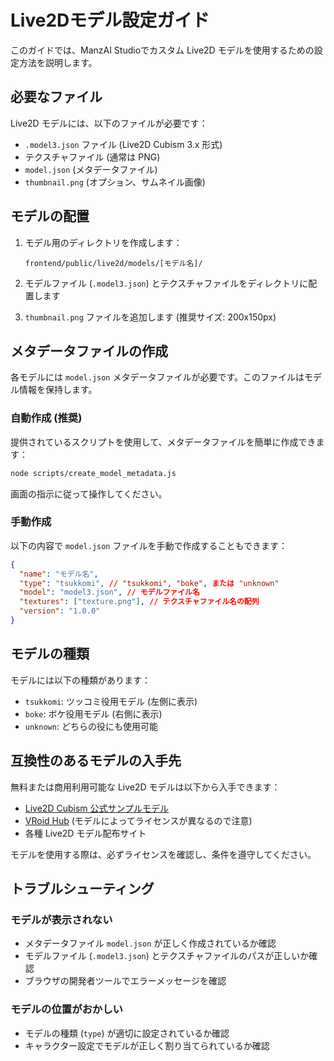 # Live2Dモデル設定ガイド

このガイドでは、ManzAI Studioでカスタム Live2D モデルを使用するための設定方法を説明します。

## 必要なファイル

Live2D モデルには、以下のファイルが必要です：

- `.model3.json` ファイル (Live2D Cubism 3.x 形式)
- テクスチャファイル (通常は PNG)
- `model.json` (メタデータファイル)
- `thumbnail.png` (オプション、サムネイル画像)

## モデルの配置

1. モデル用のディレクトリを作成します：
   ```
   frontend/public/live2d/models/[モデル名]/
   ```

2. モデルファイル (`.model3.json`) とテクスチャファイルをディレクトリに配置します

3. `thumbnail.png` ファイルを追加します (推奨サイズ: 200x150px)

## メタデータファイルの作成

各モデルには `model.json` メタデータファイルが必要です。このファイルはモデル情報を保持します。

### 自動作成 (推奨)

提供されているスクリプトを使用して、メタデータファイルを簡単に作成できます：

```bash
node scripts/create_model_metadata.js
```

画面の指示に従って操作してください。

### 手動作成

以下の内容で `model.json` ファイルを手動で作成することもできます：

```json
{
  "name": "モデル名",
  "type": "tsukkomi", // "tsukkomi", "boke", または "unknown"
  "model": "model3.json", // モデルファイル名
  "textures": ["texture.png"], // テクスチャファイル名の配列
  "version": "1.0.0"
}
```

## モデルの種類

モデルには以下の種類があります：

- `tsukkomi`: ツッコミ役用モデル (左側に表示)
- `boke`: ボケ役用モデル (右側に表示)
- `unknown`: どちらの役にも使用可能

## 互換性のあるモデルの入手先

無料または商用利用可能な Live2D モデルは以下から入手できます：

- [Live2D Cubism 公式サンプルモデル](https://www.live2d.com/download/sample-data/)
- [VRoid Hub](https://hub.vroid.com/) (モデルによってライセンスが異なるので注意)
- 各種 Live2D モデル配布サイト

モデルを使用する際は、必ずライセンスを確認し、条件を遵守してください。

## トラブルシューティング

### モデルが表示されない

- メタデータファイル `model.json` が正しく作成されているか確認
- モデルファイル (`.model3.json`) とテクスチャファイルのパスが正しいか確認
- ブラウザの開発者ツールでエラーメッセージを確認

### モデルの位置がおかしい

- モデルの種類 (`type`) が適切に設定されているか確認
- キャラクター設定でモデルが正しく割り当てられているか確認 